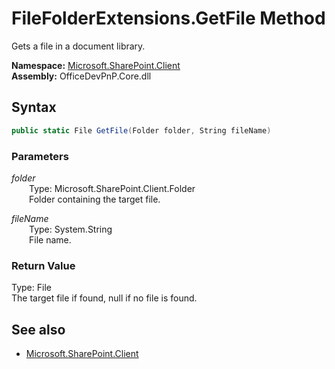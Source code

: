 # FileFolderExtensions.GetFile Method  
Gets a file in a document library.  

**Namespace:** [Microsoft.SharePoint.Client](Microsoft.SharePoint.Client.md)  
**Assembly:** OfficeDevPnP.Core.dll  
## Syntax
```C#
public static File GetFile(Folder folder, String fileName)
```
### Parameters
*folder*  
&emsp;&emsp;Type: Microsoft.SharePoint.Client.Folder  
&emsp;&emsp;Folder containing the target file.  

*fileName*  
&emsp;&emsp;Type: System.String  
&emsp;&emsp;File name.  

### Return Value
Type: File  
The target file if found, null if no file is found.

## See also
- [Microsoft.SharePoint.Client](Microsoft.SharePoint.Client.md)
